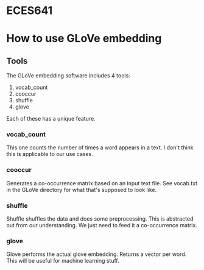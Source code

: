 # ECES641

# How to use GLoVe embedding

## Tools

The GLoVe embedding software includes 4 tools:
1. vocab_count
2. cooccur
3. shuffle
4. glove

Each of these has a unique feature.

### vocab_count

This one counts the number of times a word appears in a text. I don't think this is applicable to our use cases.

### cooccur

Generates a co-occurrence matrix based on an input text file. See vocab.txt in the GLoVe directory for what that's supposed to look like.

### shuffle

Shuffle shuffles the data and does some preprocessing. This is abstracted out from our understanding. We just need to feed it a co-occurrence matrix.

### glove

Glove performs the actual glove embedding. Returns a vector per word. This will be useful for machine learning stuff.

